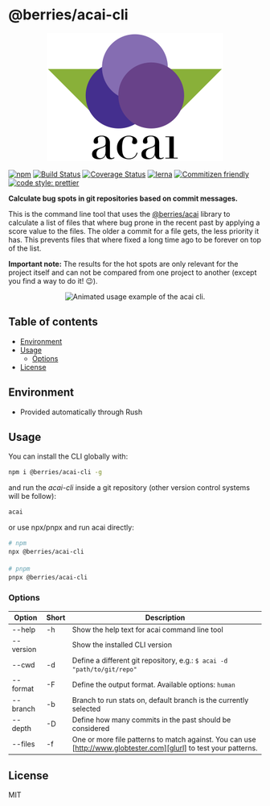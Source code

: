 # @berries/acai-cli

<p align="center">
    <img
        src="https://raw.githubusercontent.com/MartinHelmut/berries/master/apps/acai-cli/logo.svg?sanitize=true"
        width="350"
        height="255"
        alt="Berries acai cli logo with three berries and two leafs shown."
    />
</p>

[![npm][npmimg]][npmurl]
[![Build Status][bsurl]][bsimg]
[![Coverage Status][csimg]][csurl]
[![lerna][lnimg]][lnurl]
[![Commitizen friendly][cfimg]][cfurl]
[![code style: prettier][ptimg]][pturl]

**Calculate bug spots in git repositories based on commit messages.**

This is the command line tool that uses the [@berries/acai][acurl] library to calculate a list of files that where bug prone in the recent past by applying a score value to the files. The older a commit for a file gets, the less priority it has. This prevents files that where fixed a long time ago to be forever on top of the list.

**Important note:** The results for the hot spots are only relevant for the project itself and can not be compared from one project to another (except you find a way to do it! 😉).

<p align="center">
    <img
        src="https://cdn.rawgit.com/MartinHelmut/berries/master/apps/acai-cli/usage-example.svg"
        width="620"
        height="378"
        alt="Animated usage example of the acai cli."
    />
</p>

## Table of contents

- [Environment](#environment)
- [Usage](#usage)
  - [Options](#options)
- [License](#license)

## Environment

- Provided automatically through Rush

## Usage

You can install the CLI globally with:

```bash
npm i @berries/acai-cli -g
```

and run the _acai-cli_ inside a git repository (other version control systems will be follow):

```bash
acai
```

or use npx/pnpx and run acai directly:

```bash
# npm
npx @berries/acai-cli

# pnpm
pnpx @berries/acai-cli
```

### Options

| Option    | Short | Description                                                                                                       |
| --------- | ----- | ----------------------------------------------------------------------------------------------------------------- |
| --help    | -h    | Show the help text for acai command line tool                                                                     |
| --version |       | Show the installed CLI version                                                                                    |
| --cwd     | -d    | Define a different git repository, e.g.: `$ acai -d "path/to/git/repo"`                                           |
| --format  | -F    | Define the output format. Available options: `human`                                                              |
| --branch  | -b    | Branch to run stats on, default branch is the currently selected                                                  |
| --depth   | -D    | Define how many commits in the past should be considered                                                          |
| --files   | -f    | One or more file patterns to match against. You can use [http://www.globtester.com][glurl] to test your patterns. |

## License

MIT

[npmurl]: https://www.npmjs.com/package/@berries/acai-cli
[npmimg]: https://img.shields.io/npm/v/@berries/acai-cli.svg
[bsurl]: https://travis-ci.org/MartinHelmut/berries.svg?branch=master
[bsimg]: https://travis-ci.org/MartinHelmut/berries
[csimg]: https://coveralls.io/repos/github/MartinHelmut/berries/badge.svg?branch=master
[csurl]: https://coveralls.io/github/MartinHelmut/berries?branch=master
[lnurl]: https://lernajs.io/
[lnimg]: https://img.shields.io/badge/maintained%20with-lerna-cc00ff.svg
[cfimg]: https://img.shields.io/badge/commitizen-friendly-brightgreen.svg
[cfurl]: http://commitizen.github.io/cz-cli/
[ptimg]: https://img.shields.io/badge/code_style-prettier-ff69b4.svg
[pturl]: https://github.com/prettier/prettier
[acurl]: https://github.com/MartinHelmut/berries/tree/master/packages/acai
[glurl]: http://www.globtester.com/
